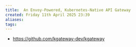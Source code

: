 ```yaml
---
title:  An Envoy-Powered, Kubernetes-Native API Gateway
created: Friday 11th April 2025 23:39
aliases: 
tags: 
---
```

- https://github.com/kgateway-dev/kgateway
